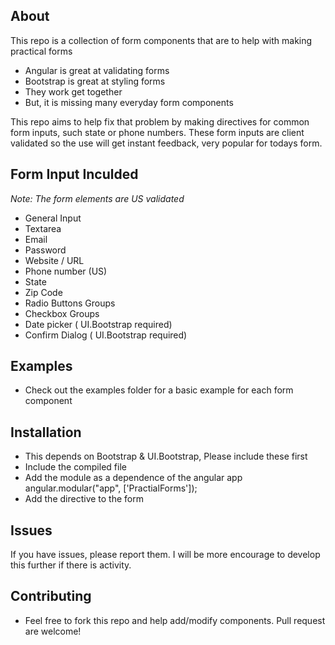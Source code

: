 ## About ##
This repo is a collection of form components that are to help with making practical forms

* Angular is great at validating forms
* Bootstrap is great at styling forms
* They work get together
* But, it is missing many everyday form components

This repo aims to help fix that problem by making directives for common form inputs, such state or phone numbers. These form inputs are client validated so the use will get instant feedback, very popular for todays form.


## Form Input Inculded ##
_Note: The form elements are US validated_
* General Input
* Textarea
* Email
* Password
* Website / URL
* Phone number (US)
* State
* Zip Code
* Radio Buttons Groups
* Checkbox Groups
* Date picker ( UI.Bootstrap required)
* Confirm Dialog ( UI.Bootstrap required)

## Examples ##
* Check out the examples folder for a basic example for each form component


## Installation ##
* This depends on Bootstrap & UI.Bootstrap, Please include these first
* Include the compiled file
      <script src="path/praticalforms.js"></script>
* Add the module as a dependence of the angular app
      angular.modular("app", ['PractialForms']);
* Add the directive to the form
      <pf-email-input ng-model="data.email"></pf-email-input>


## Issues ##
If you have issues, please report them. I will be more encourage to develop this further if there is activity.

## Contributing ##
* Feel free to fork this repo and help add/modify components. Pull request are welcome!
